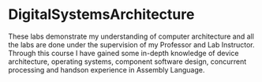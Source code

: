 # DigitalSystemsArchitecture
These labs demonstrate my understanding of computer architecture and all the labs are done under the supervision of my Professor and Lab Instructor. Through this course I have gained some in-depth knowledge of device architecture, operating systems, component software design, concurrent processing and handson experience in Assembly Language.
